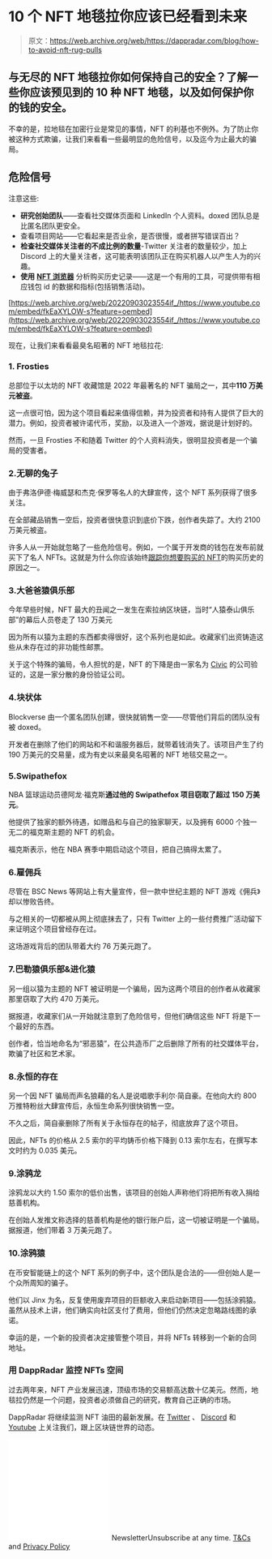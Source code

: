 # 10 个 NFT 地毯拉你应该已经看到未来

> 原文：<https://web.archive.org/web/https://dappradar.com/blog/how-to-avoid-nft-rug-pulls>

## 与无尽的 NFT 地毯拉你如何保持自己的安全？了解一些你应该预见到的 10 种 NFT 地毯，以及如何保护你的钱的安全。

不幸的是，拉地毯在加密行业是常见的事情，NFT 的利基也不例外。为了防止你被这种方式欺骗，让我们来看看一些最明显的危险信号，以及迄今为止最大的骗局。

## 危险信号

注意这些:

*   **研究创始团队**——查看社交媒体页面和 LinkedIn 个人资料。doxed 团队总是比匿名团队更安全。
*   查看项目网站——它看起来是否业余，是否很慢，或者拼写错误百出？
*   **检查社交媒体关注者的不成比例的数量**-Twitter 关注者的数量较少，加上 Discord 上的大量关注者，这可能表明该团队正在购买机器人以产生人为的兴趣。
*   **使用** [**NFT 浏览器**](https://web.archive.org/web/20220903023554/https://dappradar.com/hub/nft-explorer) 分析购买历史记录——这是一个有用的工具，可提供带有相应钱包 id 的数据和指标(包括销售活动)。

[https://web.archive.org/web/20220903023554if_/https://www.youtube.com/embed/fkEaXYLOW-s?feature=oembed](https://web.archive.org/web/20220903023554if_/https://www.youtube.com/embed/fkEaXYLOW-s?feature=oembed)

现在，让我们来看看最臭名昭著的 NFT 地毯拉花:

### 1\. Frosties

总部位于以太坊的 NFT 收藏馆是 2022 年最著名的 NFT 骗局之一，其中**110 万美元被盗**。

这一点很可怕，因为这个项目看起来值得信赖，并为投资者和持有人提供了巨大的潜力。例如，投资者被许诺代币，奖励，以及进入一个游戏，据说是计划好的。

然而，一旦 Frosties 不和随着 Twitter 的个人资料消失，很明显投资者是一个骗局的受害者。

### 2.无聊的兔子

由于弗洛伊德·梅威瑟和杰克·保罗等名人的大肆宣传，这个 NFT 系列获得了很多关注。

在全部藏品销售一空后，投资者很快意识到底价下跌，创作者失踪了。大约 2100 万美元被盗。

许多人从一开始就忽略了一些危险信号。例如，一个属于开发商的钱包在发布前就买下了名人 NFTs。这就是为什么你应该始终[跟踪你想要购买的 NFT](https://web.archive.org/web/20220903023554/https://dappradar.com/nft)的购买历史的原因之一。

### 3.大爸爸猿俱乐部

今年早些时候，NFT 最大的丑闻之一发生在索拉纳区块链，当时“人猿泰山俱乐部”的幕后人员卷走了 130 万美元

因为所有以猿为主题的东西都卖得很好，这个系列也是如此。收藏家们出资铸造这些从未存在过的非功能性邮票。

关于这个特殊的骗局，令人担忧的是，NFT 的下降是由一家名为 [Civic](https://web.archive.org/web/20220903023554/https://www.civic.com/) 的公司验证的，这是一家分散的身份验证公司。

### 4.块状体

Blockverse 由一个匿名团队创建，很快就销售一空——尽管他们背后的团队没有被 doxed。

开发者在删除了他们的网站和不和谐服务器后，就带着钱消失了。该项目产生了约 190 万美元的交易量，成为有史以来最臭名昭著的 NFT 地毯交易之一。

### 5.Swipathefox

NBA 篮球运动员德阿龙·福克斯**通过他的 Swipathefox 项目窃取了超过 150 万美元**。

他提供了独家的额外待遇，如赠品和与自己的独家聊天，以及拥有 6000 个独一无二的福克斯主题的 NFT 的机会。

福克斯表示，他在 NBA 赛季中期启动这个项目，把自己搞得太累了。

### 6.雇佣兵

尽管在 BSC News 等网站上有大量宣传，但一款中世纪主题的 NFT 游戏《佣兵》却以惨败告终。

与之相关的一切都被从网上彻底抹去了，只有 Twitter 上的一些付费推广活动留下来证明这个项目曾经存在过。

这场游戏背后的团队带着大约 76 万美元跑了。

### 7.巴勒猿俱乐部&进化猿

另一组以猿为主题的 NFT 被证明是一个骗局，因为这两个项目的创作者从收藏家那里窃取了大约 470 万美元。

据报道，收藏家们从一开始就注意到了危险信号，但他们确信这些 NFT 将是下一个最好的东西。

创作者，恰当地命名为“邪恶猿”，在公共造币厂之后删除了所有的社交媒体平台，欺骗了社区和艺术家。

### 8.永恒的存在

另一个因 NFT 骗局而声名狼藉的名人是说唱歌手利尔·简自豪。在他向大约 800 万推特粉丝大肆宣传后，永恒生命系列很快销售一空。

不久之后，简自豪删除了所有关于永恒存在的帖子，彻底放弃了这个项目。

因此，NFTs 的价格从 2.5 索尔的平均铸币价格下降到 0.13 索尔左右，在撰写本文时约为 0.035 美元。

### 9.涂鸦龙

涂鸦龙以大约 1.50 索尔的低价出售，该项目的创始人声称他们将把所有收入捐给慈善机构。

在创始人发推文称选择的慈善机构是他的银行账户后，这一切被证明是一个骗局。据报道，他们带着 3 万美元跑了。

### 10.涂鸦猿

在币安智能链上的这个 NFT 系列的例子中，这个团队是合法的——但创始人是一个众所周知的骗子。

他们以 Jinx 为名，反复使用废弃项目的巨额收入来启动新项目——包括涂鸦猿。虽然从技术上讲，他们确实向社区支付了费用，但他们仍然决定忽略路线图的承诺。

幸运的是，一个新的投资者决定接管整个项目，并将 NFTs 转移到一个新的合同地址。

### 用 DappRadar 监控 NFTs 空间

过去两年来，NFT 产业发展迅速，顶级市场的交易额高达数十亿美元。然而，地毯拉仍然是一个问题，投资者必须做自己的研究，教育自己正确的市场。

DappRadar 将继续监测 NFT 油田的最新发展。在 [Twitter](https://web.archive.org/web/20220903023554/https://twitter.com/dappradar) 、 [Discord](https://web.archive.org/web/20220903023554/https://discord.gg/4ybbssrHkm) 和 [Youtube](https://web.archive.org/web/20220903023554/https://www.youtube.com/c/DappRadar) 上关注我们，跟上区块链世界的动态。

![](img/6d5a4a2d609c56e1a5771717e54ba759.png) NewsletterUnsubscribe at any time. [T&Cs](https://web.archive.org/web/20220903023554/https://dappradar.com/terms) and [Privacy Policy](https://web.archive.org/web/20220903023554/https://dappradar.com/privacy-policy)